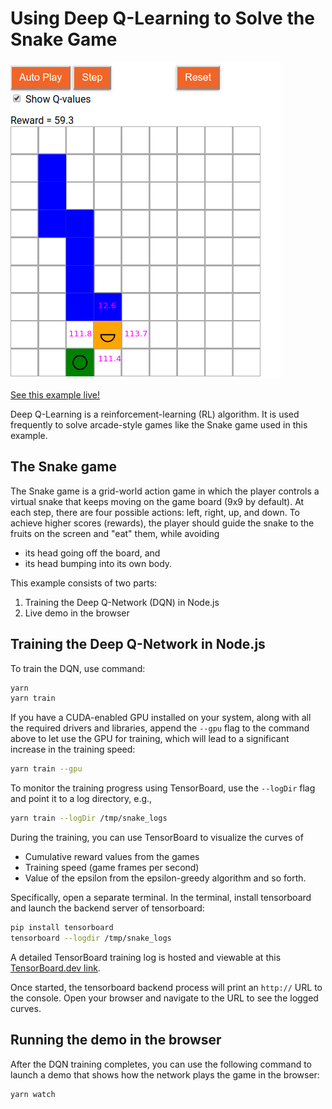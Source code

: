 # Using Deep Q-Learning to Solve the Snake Game

![DQN Snake Game](./images/dqn-screenshot.png)

[See this example live!](https://storage.googleapis.com/tfjs-examples/snake-dqn/index.html)

Deep Q-Learning is a reinforcement-learning (RL) algorithm. It is used
frequently to solve arcade-style games like the Snake game used in this
example.

## The Snake game

The Snake game is a grid-world action game in which the player controls
a virtual snake that keeps moving on the game board (9x9 by default).
At each step, there are four possible actions: left, right, up, and down.
To achieve higher scores (rewards), the player should guide the snake
to the fruits on the screen and "eat" them, while avoiding
- its head going off the board, and
- its head bumping into its own body.

This example consists of two parts:
1. Training the Deep Q-Network (DQN) in Node.js
2. Live demo in the browser

## Training the Deep Q-Network in Node.js

To train the DQN, use command:

```sh
yarn
yarn train
```

If you have a CUDA-enabled GPU installed on your system, along with all
the required drivers and libraries, append the `--gpu` flag to the command
above to let use the GPU for training, which will lead to a significant
increase in the training speed:

```sh
yarn train --gpu
```

To monitor the training progress using TensorBoard, use the `--logDir` flag
and point it to a log directory,  e.g.,

```sh
yarn train --logDir /tmp/snake_logs
```

During the training, you can use TensorBoard to visualize the curves of
- Cumulative reward values from the games
- Training speed (game frames per second)
- Value of the epsilon from the epsilon-greedy algorithm
and so forth.

Specifically, open a separate terminal. In the terminal, install tensorboard and
launch the backend server of tensorboard:

```sh
pip install tensorboard
tensorboard --logdir /tmp/snake_logs
```

A detailed TensorBoard training log is hosted and viewable at this
[TensorBoard.dev link](https://tensorboard.dev/experiment/TJFBWBx3T5WrFBs4Ar76Sw/#scalars).

Once started, the tensorboard backend process will print an `http://` URL to the
console. Open your browser and navigate to the URL to see the logged curves.

## Running the demo in the browser

After the DQN training completes, you can use the following command to
launch a demo that shows how the network plays the game in the browser:

```sh
yarn watch
```
